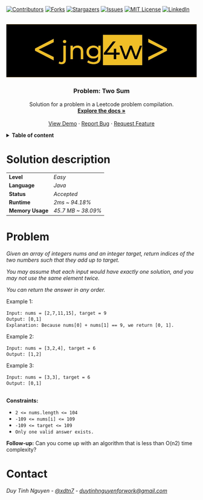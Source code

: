 [projectname]:  leetcode-leetcodeCompilation-cpp_java
[projectauthor]: jng4w

<!-- PROJECT SHIELDS -->
<!--
*** I'm using markdown "reference style" links for readability.
*** Reference links are enclosed in brackets [ ] instead of parentheses ( ).
*** See the bottom of this document for the declaration of the reference variables
*** for contributors-url, forks-url, etc. This is an optional, concise syntax you may use.
*** https://www.markdownguide.org/basic-syntax/#reference-style-links
-->
[![Contributors][contributors-shield]][contributors-url]
[![Forks][forks-shield]][forks-url]
[![Stargazers][stars-shield]][stars-url]
[![Issues][issues-shield]][issues-url]
[![MIT License][license-shield]][license-url]
[![LinkedIn][linkedin-shield]][linkedin-url]

<!-- PROJECT LOGO -->
<br />
<div align="center">
  <a href="https://github.com/jng4w">
    <img src="../../resources/jng4w.jpg" alt="Logo" >
  </a>

  <h3 align="center">Problem: Two Sum</h3>

  <p align="center">
    Solution for a problem in a Leetcode problem compilation.
    <br />
    <a href=""><strong>Explore the docs »</strong></a>
    <br />
    <br />
    <a href="">View Demo</a>
    ·
    <a href="">Report Bug</a>
    ·
    <a href="">Request Feature</a>
  </p>
</div>

<!-- TABLE OF CONTENTS -->
<details>
<summary><b>Table of content</b></summary>
<ol>
    <li>
      <a href="#solution-description">Solution description</a>
    </li>
    <li>
      <a href="#problem">Problem</a>
    </li>
    <li>
      <a href="#contact">Contact</a>
    </li>
  </ol>
</details>

# Solution description

|  |  |
| :--- | :--- |
| **Level**| *Easy* |
| **Language** | *Java* |
| **Status** | *Accepted* |
| **Runtime** | *2ms ~ 94.18%* |
| **Memory Usage**| *45.7 MB ~ 38.09%* |


# Problem
*Given an array of integers nums and an integer target, return indices of the two numbers such that they add up to target.*

*You may assume that each input would have exactly one solution, and you may not use the same element twice.*

*You can return the answer in any order.*

 

Example 1:
```
Input: nums = [2,7,11,15], target = 9
Output: [0,1]
Explanation: Because nums[0] + nums[1] == 9, we return [0, 1].
```
Example 2:

```
Input: nums = [3,2,4], target = 6
Output: [1,2]
```
Example 3:
```
Input: nums = [3,3], target = 6
Output: [0,1]
 
```
**Constraints:**

* `2 <= nums.length <= 104`
* `-109 <= nums[i] <= 109`
* `-109 <= target <= 109`
* `Only one valid answer exists.`
 

**Follow-up:** Can you come up with an algorithm that is less than O(n2) time complexity?

# Contact
*Duy Tinh Nguyen - [@xdtn7](https://www.linkedin.com/in/xdtn7/) - duytinhnguyenforwork@gmail.com*


<!-- MARKDOWN LINKS & IMAGES -->
<!-- https://www.markdownguide.org/basic-syntax/#reference-style-links -->
[projectname]:  leetcode-leetcodeCompilation-cpp_java
[contributors-shield]: https://img.shields.io/github/contributors/jng4w/leetcode-leetcodeCompilation-cpp_java.svg?style=for-the-badge
[contributors-url]: https://github.com/jng4w/leetcode-leetcodeCompilation-cpp_java/graphs/contributors
[forks-shield]: https://img.shields.io/github/forks/jng4w/leetcode-leetcodeCompilation-cpp_java.svg?style=for-the-badge
[forks-url]: https://github.com/jng4w/leetcode-leetcodeCompilation-cpp_java/network/members
[stars-shield]: https://img.shields.io/github/stars/jng4w/leetcode-leetcodeCompilation-cpp_java.svg?style=for-the-badge
[stars-url]: https://github.com/jng4w/leetcode-leetcodeCompilation-cpp_java/stargazers
[issues-shield]: https://img.shields.io/github/issues/jng4w/leetcode-leetcodeCompilation-cpp_java.svg?style=for-the-badge
[issues-url]: https://github.com/jng4w/leetcode-leetcodeCompilation-cpp_java/issues
[license-shield]: https://img.shields.io/github/license/jng4w/leetcode-leetcodeCompilation-cpp_java.svg?style=for-the-badge
[license-url]: https://github.com/jng4w/leetcode-leetcodeCompilation-cpp_java/blob/master/LICENSE.txt
[linkedin-shield]: https://img.shields.io/badge/-LinkedIn-black.svg?style=for-the-badge&logo=linkedin&colorB=555
[linkedin-url]: https://linkedin.com/in/jng4w
[product-screenshot]: images/screenshot.png
[Next.js]: https://img.shields.io/badge/next.js-000000?style=for-the-badge&logo=nextdotjs&logoColor=white
[Next-url]: https://nextjs.org/
[React.js]: https://img.shields.io/badge/React-20232A?style=for-the-badge&logo=react&logoColor=61DAFB
[React-url]: https://reactjs.org/
[Vue.js]: https://img.shields.io/badge/Vue.js-35495E?style=for-the-badge&logo=vuedotjs&logoColor=4FC08D
[Vue-url]: https://vuejs.org/
[Angular.io]: https://img.shields.io/badge/Angular-DD0031?style=for-the-badge&logo=angular&logoColor=white
[Angular-url]: https://angular.io/
[Svelte.dev]: https://img.shields.io/badge/Svelte-4A4A55?style=for-the-badge&logo=svelte&logoColor=FF3E00
[Svelte-url]: https://svelte.dev/
[Laravel.com]: https://img.shields.io/badge/Laravel-FF2D20?style=for-the-badge&logo=laravel&logoColor=white
[Laravel-url]: https://laravel.com
[Bootstrap.com]: https://img.shields.io/badge/Bootstrap-563D7C?style=for-the-badge&logo=bootstrap&logoColor=white
[Bootstrap-url]: https://getbootstrap.com
[JQuery.com]: https://img.shields.io/badge/jQuery-0769AD?style=for-the-badge&logo=jquery&logoColor=white
[JQuery-url]: https://jquery.com 